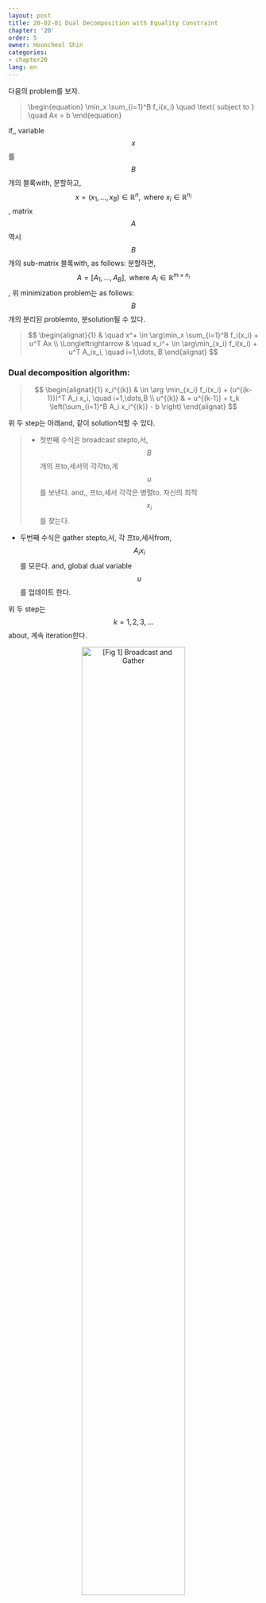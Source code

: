 ```yaml
---
layout: post
title: 20-02-01 Dual Decomposition with Equality Constraint
chapter: '20'
order: 5
owner: Hooncheol Shin
categories:
- chapter20
lang: en
---
```


다음의 problem를 보자. 
>\begin{equation}
\min_x \sum_{i=1}^B f_i(x_i) \quad \text{ subject to } \quad Ax = b
\end{equation}

if,, variable $$x$$를 $$B$$개의 블록with, 분할하고, $$x = (x_1,\dots,x_B) \in \mathbb{R}^n, \text{ where } x_i \in \mathbb{R}^{n_i}$$, matrix $$A$$ 역시 $$B$$개의 sub-matrix 블록with, as follows: 분할하면, $$A = [A_1, \dots, A_B], \text{ where } A_i \in \mathbb{R}^{m \times n_i}$$, 위 minimization problem는 as follows: $$B$$개의 분리된 problemto, 분solution될 수 있다.  
> $$
> \begin{alignat}{1}
> & \quad x^+ \in \arg\min_x \sum_{i=1}^B f_i(x_i) + u^T Ax  \\
> \Longleftrightarrow & \quad x_i^+ \in \arg\min_{x_i} f_i(x_i) + u^T A_ix_i, \quad i=1,\dots, B
> \end{alignat}
> $$

### Dual decomposition algorithm: 

> $$
> \begin{alignat}{1}
> x_i^{(k)} & \in \arg \min_{x_i} f_i(x_i) + (u^{(k-1)})^T A_i x_i, \quad i=1,\dots,B  \\
> u^{(k)}   & = u^{(k-1)} + t_k \left(\sum_{i=1}^B A_i x_i^{(k)} - b \right)
> \end{alignat}
> $$

위 두 step는 아래and, 같이 solution석할 수 있다. 
>* 첫번째 수식은 broadcast stepto,서, $$B$$개의 프to,세서의 각각to,게 $$u$$를 보낸다. and,, 프to,세서 각각은 병렬to, 자신의 최적 $$x_i$$를 찾는다.   
* 두번째 수식은 gather stepto,서, 각 프to,세서from, $$A_i x_i$$를 모은다. and, global dual variable $$u$$를 업데이트 한다. 

위 두 step는 $$k=1,2,3,\dots$$about, 계속 iteration한다. 

<figure class="image" style="align: center;">
<p align="center">
  <img src="{{ site.baseurl }}/img/chapter_img/chapter20/decomposition.png" alt="[Fig 1] Broadcast and Gather" width="70%">
  <figcaption style="text-align: center;">[Fig 1] Broadcast and Gather</figcaption>
</p>
</figure>
